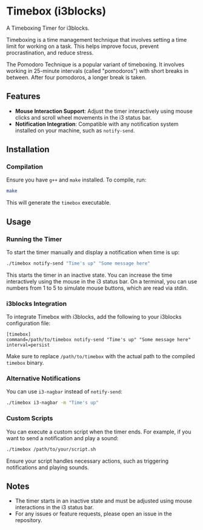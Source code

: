 # Timebox (i3blocks)

A Timeboxing Timer for i3blocks.

Timeboxing is a time management technique that involves setting a time limit for working on a task. This helps improve focus, prevent procrastination, and reduce stress.

The Pomodoro Technique is a popular variant of timeboxing. It involves working in 25-minute intervals (called "pomodoros") with short breaks in between. After four pomodoros, a longer break is taken.

## Features

- **Mouse Interaction Support**: Adjust the timer interactively using mouse clicks and scroll wheel movements in the i3 status bar.
- **Notification Integration**: Compatible with any notification system installed on your machine, such as `notify-send`.

## Installation

### Compilation

Ensure you have `g++` and `make` installed. To compile, run:

```sh
make
```

This will generate the `timebox` executable.

## Usage

### Running the Timer

To start the timer manually and display a notification when time is up:

```sh
./timebox notify-send "Time's up" "Some message here"
```

This starts the timer in an inactive state. You can increase the time interactively using the mouse in the i3 status bar. On a terminal, you can use numbers from 1 to 5 to simulate mouse buttons, which are read via stdin.

### i3blocks Integration

To integrate Timebox with i3blocks, add the following to your i3blocks configuration file:

```
[timebox]
command=/path/to/timebox notify-send "Time's up" "Some message here"
interval=persist
```

Make sure to replace `/path/to/timebox` with the actual path to the compiled `timebox` binary.

### Alternative Notifications

You can use `i3-nagbar` instead of `notify-send`:

```sh
./timebox i3-nagbar -m "Time's up"
```

### Custom Scripts

You can execute a custom script when the timer ends. For example, if you want to send a notification and play a sound:

```sh
./timebox /path/to/your/script.sh
```

Ensure your script handles necessary actions, such as triggering notifications and playing sounds.

## Notes

- The timer starts in an inactive state and must be adjusted using mouse interactions in the i3 status bar.
- For any issues or feature requests, please open an issue in the repository.

